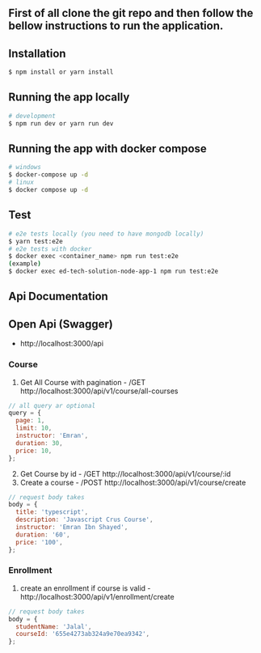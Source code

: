 ## First of all clone the git repo and then follow the bellow instructions to run the application.

## Installation

```bash
$ npm install or yarn install
```

## Running the app locally

```bash
# development
$ npm run dev or yarn run dev
```

## Running the app with docker compose

```bash
# windows
$ docker-compose up -d
# linux
$ docker compose up -d
```

## Test

```bash
# e2e tests locally (you need to have mongodb locally)
$ yarn test:e2e
# e2e tests with docker
$ docker exec <container_name> npm run test:e2e
(example)
$ docker exec ed-tech-solution-node-app-1 npm run test:e2e
```

## Api Documentation

## Open Api (Swagger)

- http://localhost:3000/api

### Course

1. Get All Course with pagination - /GET http://localhost:3000/api/v1/course/all-courses

```javascript
// all query ar optional
query = {
  page: 1,
  limit: 10,
  instructor: 'Emran',
  duration: 30,
  price: 10,
};
```

2. Get Course by id - /GET http://localhost:3000/api/v1/course/:id
3. Create a course - /POST http://localhost:3000/api/v1/course/create

```javascript
// request body takes
body = {
  title: 'typescript',
  description: 'Javascript Crus Course',
  instructor: 'Emran Ibn Shayed',
  duration: '60',
  price: '100',
};
```

### Enrollment

1. create an enrollment if course is valid - http://localhost:3000/api/v1/enrollment/create

```javascript
// request body takes
body = {
  studentName: 'Jalal',
  courseId: '655e4273ab324a9e70ea9342',
};
```
